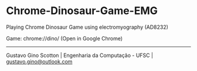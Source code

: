 # Chrome-Dinosaur-Game-EMG

Playing Chrome Dinosaur Game using electromyography (AD8232)

Game: chrome://dino/ (Open in Google Chrome)

-------------------------

Gustavo Gino Scotton    |   Engenharia da Computação - UFSC   |   gustavo.gino@outlook.com
